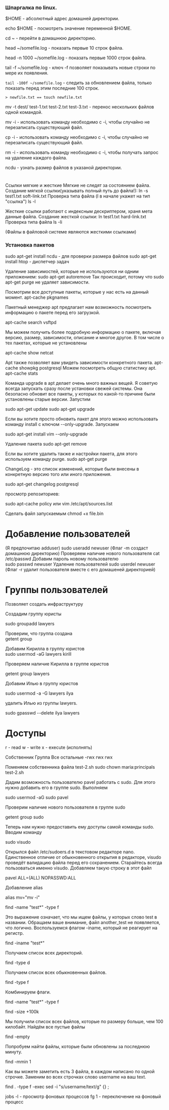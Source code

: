 ### Шпаргалка по linux.

$HOME - абсолютный адрес домашней директории.

echo $HOME - посмотреть значение переменной $HOME.

cd ~ - перейти в домашнюю директорию.

head ~/somefile.log - показать первые 10 строк файла.

head -n 1000 ~/somefile.log - показать первые 1000 строк файла.

tail -f ~/somefile.log - ключ -f позволяет показывать новые строки по мере их появления.

<code>tail -100f ~/somefile.log</code> - следить за обновлением файла, только показать перед этим последние 100 строк.

<code>> newfile.txt == touch newfile.txt</code>

mv -t dest/ test-1.txt test-2.txt test-3.txt - перенос нескольких файлов одной командой.

mv -i - использовать команду необходимо с -i, чтобы случайно не перезаписать существующий файл.

cp -i - использовать команду необходимо с -i, чтобы случайно не перезаписать существующий файл.

rm -i - использовать команду необходимо с -i, чтобы получать запрос на удаление каждого файла.

ncdu - узнать размер файлов в указаной директории.

#
Ссылки мягкие и жесткие
Мягкие не следят за состоянием файла.
Создание мягкой ссылки(указывать полный путь до файла!): 
ln -s test1.txt soft-link.txt
Проверка типа файла (l в начале укажет на тип "ссылка")
ls -l

Жесткие ссылки работают с индексным дескриптером, храня мета данные файла. Создание жесткой ссылки:
ln test1.txt hard-link.txt
Проверка типа файла
ls -li

(Файлы в файловой системе являются жесткими ссылками)


### Установка пакетов

sudo apt-get install ncdu - для проверки размера файлов
sudo apt-get install htop - диспетчер задач

Удаление зависимостей, которые не используются ни одним приложением:
sudo apt-get autoremove
Так происходит, потому что sudo apt-get purge не удаляет зависимости.


Посмотрим все доступные пакеты, которые у нас есть на данный момент.
apt-cache pkgnames

Пакетный менеджер apt предлагает нам возможность посмотреть информацию о пакете перед его загрузкой.

apt-cache search vsftpd

Мы можем получить более подробную информацию о пакете, включая версию, размер, зависимости, описание и многое другое. В том числе о тех пакетах, которые не установлены

apt-cache show netcat

Apt также позволяет вам увидеть зависимости конкретного пакета.
apt-cache showpkg postgresql
Можем посмотреть общую статистику apt.
apt-cache stats

Команда upgrade в apt делает очень много важных вещей. Я советую всегда запускать сразу после установки свежей системы. Она безопасно обновит все пакеты, у которых по какой-то причине были установлены старые версии. Запустим

sudo apt-get update
sudo apt-get upgrade

Если вы хотите просто обновить пакет для этого можно использовать команду install с ключом --only-upgrade. Запускаем

sudo apt-get install vim --only-upgrade


Удаление пакета
sudo apt-get remove

Если вы хотите удалить также и настройки пакета, для этого используем команду purge.
sudo apt-get purge

ChangeLog - это список изменений, которые были внесены в конкретную версию того или иного приложения.

sudo apt-get changelog postgresql


просмотр репозиториев:

sudo apt-cache policy 
или
vim /etc/apt/sources.list

Сделать файл запускаемым chmod +x file.bin

# Добавление пользователей
(Я предпочитаю adduser)
sudo useradd newuser (Флаг -m создаст домашнюю директорию)
Проверяем наличие нового пользователя
cat /etc/passwd
Добавим пароль новому пользователю  
sudo passwd newuser
Удаление пользователей
sudo userdel newuser (Флаг -r удалит пользователя вместе с его домашеней директорией)

# Группы пользователей 

Позволяет создать инфраструктуру

Создадим группу юристы 

sudo groupadd lawyers

Проверим, что группа создана  
getent group

Добавим Кирилла в группу юристов  
sudo usermod -aG lawyers kirill


Проверяем наличие Кирилла в группе юристов 

getent group lawyers

Добавим Илью в группу юристов 

sudo usermod -a -G lawyers ilya

удалить Илью из группы lawyers. 

sudo gpasswd --delete ilya lawyers

# Доступы

r - read
w - write
x - execute (исполнять)

Собственник Группа Все остальные 
-rwx        rwx    rwx


Поменяем собственника файла test-2.sh 
sudo chown maria:principals test-2.sh

Дадим возможность пользователю pavel работать с sudo. Для этого нужно добавить его в группе sudo.
Выполняем 

sudo usermod -aG sudo pavel


Проверим наличие нового пользователя в группе sudo 

getent group sudo

Теперь нам нужно предоставить ему доступы самой команды sudo. Вводим команду 

sudo visudo

Открылся файл /etc/sudoers.d в текстовом редакторе nano. Единственное отличие от обыкновенного открытия в редакторе, visudo проведёт валидацию файла перед его сохранением. Старайтесь всегда пользоваться именно visudo.
Добавляем такую строку в этот файл 

pavel  ALL=(ALL) NOPASSWD:ALL


Добавление alias

alias mv="mv -i"




find -name "test*" -type f

Это выражение означает, что мы ищем файлы, у которых слово test в названии. Обращаем ваше внимание, файл another_test не появляется, что логично.
Воспользуемся флагом -iname, который не реагирует на регистр. 

find -iname "test*"

Получаем список всех директорий.

find -type d

Получаем список всех обыкновенных файлов.

find -type f

Комбинируем флаги. 

find -name "test*" -type f

find -size +100k

 Мы получили список всех файлов, которые по размеру больше, чем 100 килобайт.
Найдём все пустые файлы 

find -empty


Попробуем найти файлы, которые были обновлены за последнюю минуту. 

find -mmin 1

Как вы можете заметить есть 3 файла, в каждом написано по одной строчке.
Заменим во всех строчках слово username на ваш text.

find . -type f -exec sed -i "s/username/text/g" {} \;




jobs -l - просмотр фоновых процессов 
fg 1 - переключение на фоновый процесс
